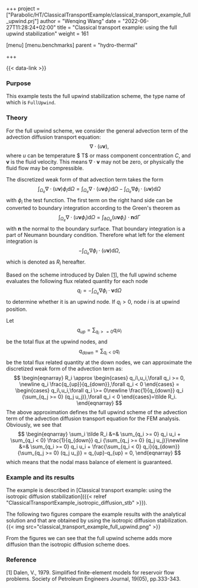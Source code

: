 +++
project = ["Parabolic/HT/ClassicalTransportExample/classical_transport_example_full_upwind.prj"]
author = "Wenqing Wang"
date = "2022-06-27T11:28:24+02:00"
title = "Classical transport example: using the full upwind stabilization"
weight = 161

[menu]
  [menu.benchmarks]
    parent = "hydro-thermal"

+++

{{< data-link >}}

### Purpose

This example tests the full upwind stabilization scheme, the type name of which
 is `FullUpwind`.

### Theory

For the full upwind scheme, we consider the general advection term of the
advection  diffusion transport equation:
$$
     \nabla \cdot ( u \mathbf{v}),
$$
where $u$ can be temperature $ T$ or mass component
concentration $C$, and $\mathbf{v}$ is the fluid velocity.
This means $\nabla \cdot \mathbf{v}$ may not be zero, or physically
the fluid flow may be compressible.

The discretized weak form of that advection term takes the form
$$
         \int_{\Omega_e}  \nabla \cdot ( u \mathbf{v})
                 \phi_i \mathrm{d} \Omega
               =  \int_{\Omega_e}  \nabla \cdot ( u \mathbf{v} \phi_i)
                  \mathrm{d} \Omega - \int_{\Omega_e} \nabla \phi_i
                   \cdot ( u \mathbf{v} )  \mathrm{d} \Omega
$$
with $\phi_i$ the test function.
The first term on the right hand side can be converted to boundary
integration according to the Green's theorem as
$$
                \int_{\Omega_e}  \nabla \cdot ( u \mathbf{v} \phi_i)
                  \mathrm{d} \Omega
                = \int_{\partial\Omega_e}  ( u \mathbf{v} \phi_i) \cdot
                     \mathbf{n} \mathrm{d} \Gamma
$$
with $\mathbf{n}$ the normal to the boundary surface. That
boundary integration is a part of Neumann boundary condition.
Therefore what left for the element integration is
$$
             -\int_{\Omega_e} \nabla \phi_i
                   \cdot ( u \mathbf{v} )  \mathrm{d} \Omega,
$$
which is denoted as $R_i$ hereafter.

Based on the scheme introduced by Dalen [[1]](#1), the full upwind
scheme evaluates the following flux related quantity for each node
$$
        q_i = -\int_{\Omega_e} \nabla \phi_i
                   \cdot  \mathbf{v}  \mathrm{d} \Omega
$$
to determine whether it is an upwind node. If $q_i>0$, node $i$ is
at upwind position.

Let
$$
        q_{up} = \sum_{q_i >= 0} q_i u_i
$$
be the total flux at the upwind nodes, and
$$
        q_{down} = \sum_{q_i < 0} q_i
$$
be the total flux related quantity at the down nodes, we can approximate
the discretized weak form of the advection term as:
$$
\begin{eqnarray}
          R_i
           \approx
            \begin{cases}
              q_i\,u_i,\forall q_i >= 0,  \newline
              q_i \frac{q_{up}}{q_{down}},\forall q_i < 0
            \end{cases}
 =            \begin{cases}
              q_i\,u_i,\forall q_i \>= 0\newline
              \frac{1}{q_{down}} q_i {\sum_{q_j >= 0} (q_j u_j)},\forall
              q_i < 0
            \end{cases}=\tilde R_i.
\end{eqnarray}
$$
The above approximation defines the full upwind scheme of the advection term
of the advection diffusion transport equation for the FEM analysis.
Obviously, we see that
$$
 \begin{eqnarray}
   \sum_i   \tilde R_i &=& \sum_{q_i >= 0} q_i u_i + \sum_{q_i < 0}
  \frac{1}{q_{down}} q_i {\sum_{q_j >= 0} (q_j u_j)}\newline
     &=& \sum_{q_i >= 0} q_i u_i +
  \frac{\sum_{q_i < 0} q_i}{q_{down}}  {\sum_{q_j >= 0} (q_j u_j)}
   = q_{up}-q_{up} = 0,
\end{eqnarray}
$$
which means that the nodal mass balance of element is guaranteed.

### Example and its results

The example is described in [Classical transport example:
 using the isotropic diffusion stabilization]({{< relref "ClassicalTransportExample_isotropic_diffusion_stb" >}}).

The following two figures compare the example results with the analytical solution
 and that are obtained by using the isotropic diffusion stabilization.
{{< img src="classical_transport_example_full_upwind.png" >}}

From the figures we can see that the full upwind scheme adds more diffusion than the
 isotropic diffusion scheme does.

### Reference

<a id="1">[1]</a>
Dalen, V., 1979. Simplified finite-element models for reservoir flow problems.
Society of Petroleum Engineers Journal, 19(05), pp.333-343.
